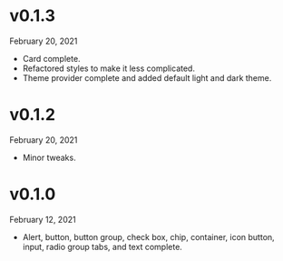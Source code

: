 # v0.1.3

February 20, 2021

- Card complete.
- Refactored styles to make it less complicated.
- Theme provider complete and added default light and dark theme.

# v0.1.2

February 20, 2021

- Minor tweaks.

# v0.1.0

February 12, 2021

- Alert, button, button group, check box, chip, container, icon button, input, radio group tabs, and text complete.
